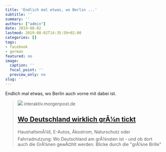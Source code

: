 ```yaml
---
title: 'Endlich mal etwas, wo Berlin ...'
subtitle: ''
summary: ''
authors: ["admin"]
date: 2019-08-02
lastmod: 2019-08-02T14:35:59+02:00
categories: []
tags:
- facebook
- german
featured: no
image:
  caption: ''
  focal_point: ''
  preview_only: no
slug: ''
---
```

Endlich mal etwas, wo Berlin auch vorne mit dabei ist.
> [![](https://interaktiv.morgenpost.de/gruene-brille/images/gruene_brille_oeko_wahl_facebook.jpg)](https://interaktiv.morgenpost.de/gruene-brille/)
> interaktiv.morgenpost.de
> ## [Wo Deutschland wirklich grÃ¼n tickt](https://interaktiv.morgenpost.de/gruene-brille/)
>
>HaushaltsmÃ¼ll, E-Autos, Ãkostrom, Naturschutz oder Fahrradnutzung: Wo Deutschland am grÃ¼nsten ist - und ob dort auch die GrÃ¼nen gewÃ¤hlt werden. Blicke durch die "grÃ¼ne Brille"


